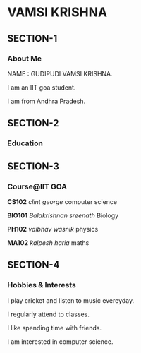 # VAMSI KRISHNA

## SECTION-1

### About Me

NAME : GUDIPUDI VAMSI KRISHNA.

I am an IIT goa student.

I am from Andhra Pradesh.


## SECTION-2

### Education


## SECTION-3

### Course@IIT GOA


**CS102**  *clint george*   computer science

**BIO101** *Balakrishnan sreenath*    Biology

**PH102**  *vaibhav wasnik*    physics

**MA102**  *kalpesh haria*    maths

## SECTION-4

### Hobbies & Interests

I play cricket and listen to music evereyday.

I regularly attend to classes.


I like spending time with friends.

I am interested in computer science.
